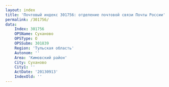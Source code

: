 ```yaml
---
layout: index
title: 'Почтовый индекс 301756: отделение почтовой связи Почты России'
permalink: /301756/
data:
    Index: 301756
    OPSName: Суханово
    OPSType: О
    OPSSubm: 301839
    Region: 'Тульская область'
    Autonom: ''
    Area: 'Кимовский район'
    City: Суханово
    City1: ''
    ActDate: '20130913'
    IndexOld: ''
---
```

